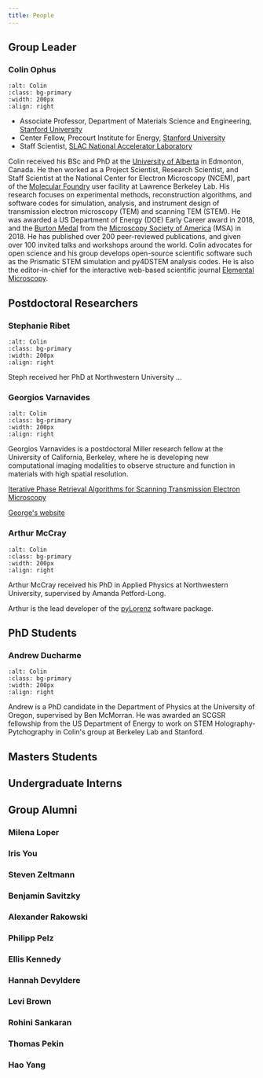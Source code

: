 ```yaml
---
title: People
---
```



## Group Leader

### Colin Ophus

```{image} /images/people/OphusColin.jpg
:alt: Colin
:class: bg-primary
:width: 200px
:align: right
```

- Associate Professor, Department of Materials Science and Engineering, [Stanford University](https://www.stanford.edu/)
- Center Fellow, Precourt Institute for Energy, [Stanford University](https://www.stanford.edu/)
- Staff Scientist, [SLAC National Accelerator Laboratory](https://www6.slac.stanford.edu/)

Colin received his BSc and PhD at the [University of Alberta](https://www.ualberta.ca/en/index.html) in Edmonton, Canada. He then worked as a Project Scientist, Research Scientist, and Staff Scientist at the National Center for Electron Microscopy (NCEM), part of the [Molecular Foundry](https://foundry.lbl.gov/) user facility at Lawrence Berkeley Lab. His research focuses on experimental methods, reconstruction algorithms, and software codes for simulation, analysis, and instrument design of transmission electron microscopy (TEM) and scanning TEM (STEM). He was awarded a US Department of Energy (DOE) Early Career award in 2018, and the [Burton Medal](https://microscopy.org/Society-Awards-Recipients#2022) from the [Microscopy Society of America](https://microscopy.org/) (MSA) in 2018. He has published over 200 peer-reviewed publications, and given over 100 invited talks and workshops around the world. Colin advocates for open science and his group develops open-source scientific software such as the Prismatic STEM simulation and py4DSTEM analysis codes. He is also the editor-in-chief for the interactive web-based scientific journal [Elemental Microscopy](https://www.elementalmicroscopy.com/).



## Postdoctoral Researchers

### Stephanie Ribet

```{image} /images/people/RibetSteph.jpg
:alt: Colin
:class: bg-primary
:width: 200px
:align: right
```

Steph received her PhD at Northwestern University ...



### Georgios Varnavides

```{image} /images/people/VarnavidesGeorge.jpg
:alt: Colin
:class: bg-primary
:width: 200px
:align: right
```

Georgios Varnavides is a postdoctoral Miller research fellow at the University of California, Berkeley, where he is developing new computational imaging modalities to observe structure and function in materials with high spatial resolution.

[Iterative Phase Retrieval Algorithms for Scanning Transmission Electron Microscopy
](@https://doi.org/10.48550/arXiv.2309.05250)

[George's website](https://gvarnavides.com/about/)


### Arthur McCray

```{image} /images/people/McCrayArthur.jpg
:alt: Colin
:class: bg-primary
:width: 200px
:align: right
```

Arthur McCray received his PhD in Applied Physics at Northwestern University, supervised by Amanda Petford-Long.

Arthur is the lead developer of the [pyLorenz](https://github.com/PyLorentz/PyLorentz) software package.


## PhD Students

### Andrew Ducharme

```{image} /images/people/DucharmeAndrew.jpg
:alt: Colin
:class: bg-primary
:width: 200px
:align: right
```

Andrew is a PhD candidate in the Department of Physics at the University of Oregon, supervised by Ben McMorran. He was awarded an SCGSR fellowship from the US Department of Energy to work on STEM Holography-Pytchography in Colin's group at Berkeley Lab and Stanford.

## Masters Students


## Undergraduate Interns


## Group Alumni

### Milena Loper

### Iris You

### Steven Zeltmann

### Benjamin Savitzky

### Alexander Rakowski

### Philipp Pelz



### Ellis Kennedy

### Hannah Devyldere

### Levi Brown

### Rohini Sankaran

### Thomas Pekin

### Hao Yang




